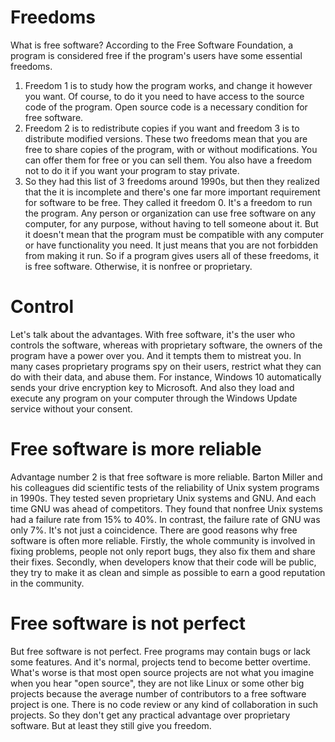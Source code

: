 # Freedoms
What is free software? According to the Free Software Foundation, a program is considered free if the program's users have some essential freedoms.
1. Freedom 1 is to study how the program works, and change it however you want. Of course, to do it you need to have access to the source code of the program. Open source code is a necessary condition for free software.
2. Freedom 2 is to redistribute copies if you want and freedom 3 is to distribute modified versions. These two freedoms mean that you are free to share copies of the program, with or without modifications. You can offer them for free or you can sell them. You also have a freedom not to do it if you want your program to stay private.
0. So they had this list of 3 freedoms around 1990s, but then they realized that the it is incomplete and there's one far more important requirement for software to be free. They called it freedom 0. It's a freedom to run the program. Any person or organization can use free software on any computer, for any purpose, without having to tell someone about it. But it doesn't mean that the program must be compatible with any computer or have functionality you need. It just means that you are not forbidden from making it run.
So if a program gives users all of these freedoms, it is free software. Otherwise, it is nonfree or proprietary.
# Control
Let's talk about the advantages.
With free software, it's the user who controls the software, whereas with proprietary software, the owners of the program have a power over you. And it tempts them to mistreat you. In many cases proprietary programs spy on their users, restrict what they can do with their data, and abuse them. For instance, Windows 10 automatically sends your drive encryption key to Microsoft. And also they load and execute any program on your computer through the Windows Update service without your consent.

# Free software is more reliable
Advantage number 2 is that free software is more reliable.
Barton Miller and his colleagues did scientific tests of the reliability of Unix system programs in 1990s. They tested seven proprietary Unix systems and GNU. And each time GNU was ahead of competitors.
They found that nonfree Unix systems had a failure rate from 15% to 40%. In contrast, the failure rate of GNU was only 7%.
It's not just a coincidence. There are good reasons why free software is often more reliable. Firstly, the whole community is involved in fixing problems, people not only report bugs, they also fix them and share their fixes. Secondly, when developers know that their code will be public, they try to make it as clean and simple as possible to earn a good reputation in the community.
# Free software is not perfect
But free software is not perfect. Free programs may contain bugs or lack some features. And it's normal, projects tend to become better overtime.
What's worse is that most open source projects are not what you imagine when you hear "open source", they are not like Linux or some other big projects because the average number of contributors to a free software project is one. There is no code review or any kind of collaboration in such projects. So they don't get any practical advantage over proprietary software. But at least they still give you freedom.